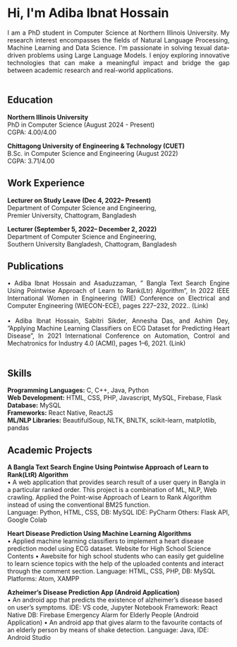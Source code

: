 # Hi, I'm Adiba Ibnat Hossain  
<div style="text-align: justify;">
I am a PhD student in Computer Science at Northern Illinois University. My research interest encompasses the fields of Natural Language Processing, Machine Learning and Data Science. I'm passionate in solving texual data-driven problems using Large Language Models. I enjoy exploring innovative technologies that can make a meaningful impact and bridge the gap between academic research and real-world applications.
</div>  
<br>

## Education
**Northern Illinois University**  
PhD in Computer Science (August 2024 - Present)  
CGPA: 4.00/4.00  

**Chittagong University of Engineering & Technology (CUET)**  
B.Sc. in Computer Science and Engineering (August 2022)  
CGPA: 3.71/4.00  

  
##  Work Experience  
**Lecturer on Study Leave (Dec 4, 2022– Present)**  
Department of Computer Science and Engineering,  
Premier University, Chattogram, Bangladesh  

**Lecturer (September 5, 2022– December 2, 2022)**  
Department of Computer Science and Engineering,  
Southern University Bangladesh, Chattogram, Bangladesh  
  
##  Publications  
<div style="text-align: justify;">
 • Adiba Ibnat Hossain and Asaduzzaman, ” Bangla Text Search Engine Using Pointwise Approach of Learn to Rank(Ltr) Algorithm”, In 2022 IEEE International Women in Engineering (WIE) Conference on Electrical and Computer Engineering (WIECON-ECE), pages 227–232, 2022.. (Link) </div>   
 <br>
<div style="text-align: justify;">
 • Adiba Ibnat Hossain, Sabitri Sikder, Annesha Das, and Ashim Dey, ”Applying Machine Learning Classifiers on ECG Dataset for Predicting Heart Disease”, In 2021 International Conference on Automation, Control and Mechatronics for Industry 4.0 (ACMI), pages 1–6, 2021. (Link)
</div>   
<br>

##  Skills
 **Programming Languages:** C, C++, Java, Python  
 **Web Development:** HTML, CSS, PHP, Javascript, MySQL, Firebase, Flask  
 **Database:** MySQL  
 **Frameworks:** React Native, ReactJS  
 **ML/NLP Libraries:** BeautifulSoup, NLTK, BNLTK, scikit-learn, matplotlib, pandas  
##  Academic Projects  
 **A Bangla Text Search Engine Using Pointwise Approach of Learn to Rank(LtR) Algorithm**  
 • A web application that provides search result of a user query in Bangla in a particular ranked order. This project is
 a combination of ML, NLP, Web crawling. Applied the Point-wise Approach of Learn to Rank Algorithm instead of
 using the conventional BM25 function.  
 Language: Python, HTML, CSS, DB: MySQL IDE: PyCharm Others: Flask API, Google Colab  
 
 **Heart Disease Prediction Using Machine Learning Algorithms**  
 • Applied machine learning classifiers to implement a heart disease prediction model using ECG dataset.
 Website for High School Science Contents
 • Awebsite for high school students who can easily get guideline to learn science topics with the help of the uploaded
 contents and interact through the comment section.
 Language: HTML, CSS, PHP, DB: MySQL Platforms: Atom, XAMPP  
 
 **Azheimer’s Disease Prediction App (Android Application)**  
 • An android app that predicts the existence of alzheimer’s disease based on user’s symptoms.
 IDE: VS code, Jupyter Notebook Framework: React Native DB: Firebase
 Emergency Alarm for Elderly People (Android Application)
 • An android app that gives alarm to the favourite contacts of an elderly person by means of shake detection.
 Language: Java, IDE: Android Studio


